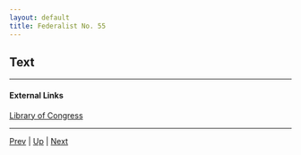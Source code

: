 ```yaml
---
layout: default
title: Federalist No. 55
---
```


## Text

---
#### External Links
[Library of Congress]()

---

[Prev](54.md) | [Up](README.md) | [Next](56.md)
